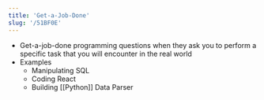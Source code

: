 ```yaml
---
title: 'Get-a-Job-Done'
slug: '/51BF0E'
---
```


- Get-a-job-done programming questions when they ask you to perform a specific task that you will encounter in the real world
- Examples
  - Manipulating SQL
  - Coding React
  - Building [[Python]] Data Parser
